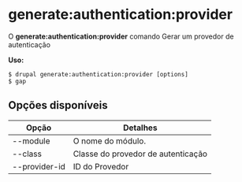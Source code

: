 # generate:authentication:provider
O **generate:authentication:provider** comando Gerar um provedor de autenticação

**Uso:**
```
$ drupal generate:authentication:provider [options] 
$ gap  
```

## Opções disponíveis
Opção | Detalhes
-------|-------------
--module | O nome do módulo.
--class | Classe do provedor de autenticação
--provider-id | ID do Provedor
